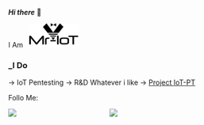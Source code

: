 ***Hi there*** 👋


I Am &nbsp; <img width="100" alt="Screenshot" src="https://github.com/V33RU/v33ru/blob/main/logo%20in%20illustrator.png">

### _I Do 

-> IoT Pentesting
-> R&D Whatever i like
-> [Project IoT-PT](https://github.com/IoT-PTv/IoT-PT)

Follo Me:
<a class="icon-twitter social-button color" href="https://twitter.com/v33riot"></a>


<img align='right' src="https://github-readme-stats.vercel.app/api?username=v33ru&show_icons=true&theme=dracula" width="300">

<img align='left' src="https://github-readme-stats.vercel.app/api/top-langs/?username=v33ru&layout=compact" width="200">

